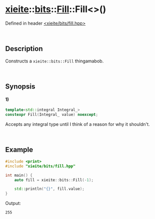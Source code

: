 # [xieite](../../../../../../xieite.md)\:\:[bits](../../../../../../bits.md)\:\:[Fill](../../../../fill.md)\:\:Fill\<\>\(\)
Defined in header [<xieite/bits/fill.hpp>](../../../../../../../include/xieite/bits/fill.hpp)

&nbsp;

## Description
Constructs a `xieite::bits::Fill` thingamabob.

&nbsp;

## Synopsis
#### 1)
```cpp
template<std::integral Integral_>
constexpr Fill(Integral_ value) noexcept;
```
Accepts any integral type until I think of a reason for why it shouldn't.

&nbsp;

## Example
```cpp
#include <print>
#include "xieite/bits/fill.hpp"

int main() {
    auto fill = xieite::bits::Fill(-1);

    std::println("{}", fill.value);
}
```
Output:
```
255
```
